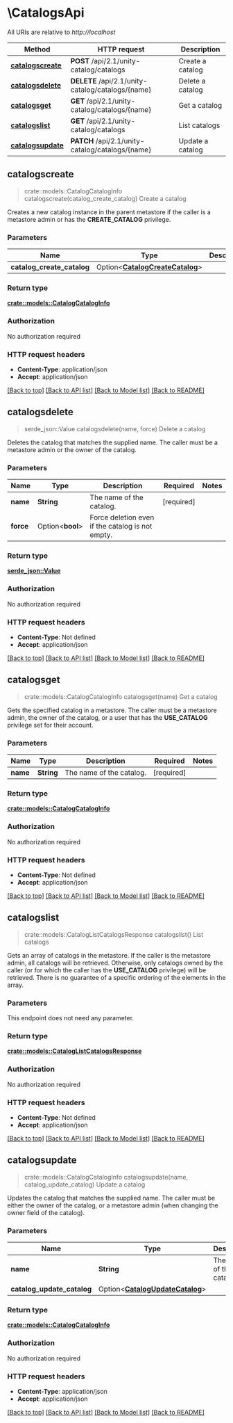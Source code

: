 # \CatalogsApi

All URIs are relative to *http://localhost*

Method | HTTP request | Description
------------- | ------------- | -------------
[**catalogscreate**](CatalogsApi.md#catalogscreate) | **POST** /api/2.1/unity-catalog/catalogs | Create a catalog
[**catalogsdelete**](CatalogsApi.md#catalogsdelete) | **DELETE** /api/2.1/unity-catalog/catalogs/{name} | Delete a catalog
[**catalogsget**](CatalogsApi.md#catalogsget) | **GET** /api/2.1/unity-catalog/catalogs/{name} | Get a catalog
[**catalogslist**](CatalogsApi.md#catalogslist) | **GET** /api/2.1/unity-catalog/catalogs | List catalogs
[**catalogsupdate**](CatalogsApi.md#catalogsupdate) | **PATCH** /api/2.1/unity-catalog/catalogs/{name} | Update a catalog



## catalogscreate

> crate::models::CatalogCatalogInfo catalogscreate(catalog_create_catalog)
Create a catalog

Creates a new catalog instance in the parent metastore if the caller is a metastore admin or has the **CREATE_CATALOG** privilege. 

### Parameters


Name | Type | Description  | Required | Notes
------------- | ------------- | ------------- | ------------- | -------------
**catalog_create_catalog** | Option<[**CatalogCreateCatalog**](CatalogCreateCatalog.md)> |  |  |

### Return type

[**crate::models::CatalogCatalogInfo**](CatalogCatalogInfo.md)

### Authorization

No authorization required

### HTTP request headers

- **Content-Type**: application/json
- **Accept**: application/json

[[Back to top]](#) [[Back to API list]](../README.md#documentation-for-api-endpoints) [[Back to Model list]](../README.md#documentation-for-models) [[Back to README]](../README.md)


## catalogsdelete

> serde_json::Value catalogsdelete(name, force)
Delete a catalog

Deletes the catalog that matches the supplied name. The caller must be a metastore admin or the owner of the catalog. 

### Parameters


Name | Type | Description  | Required | Notes
------------- | ------------- | ------------- | ------------- | -------------
**name** | **String** | The name of the catalog. | [required] |
**force** | Option<**bool**> | Force deletion even if the catalog is not empty. |  |

### Return type

[**serde_json::Value**](serde_json::Value.md)

### Authorization

No authorization required

### HTTP request headers

- **Content-Type**: Not defined
- **Accept**: application/json

[[Back to top]](#) [[Back to API list]](../README.md#documentation-for-api-endpoints) [[Back to Model list]](../README.md#documentation-for-models) [[Back to README]](../README.md)


## catalogsget

> crate::models::CatalogCatalogInfo catalogsget(name)
Get a catalog

Gets the specified catalog in a metastore. The caller must be a metastore admin, the owner of the catalog, or a user that has the **USE_CATALOG** privilege set for their account. 

### Parameters


Name | Type | Description  | Required | Notes
------------- | ------------- | ------------- | ------------- | -------------
**name** | **String** | The name of the catalog. | [required] |

### Return type

[**crate::models::CatalogCatalogInfo**](CatalogCatalogInfo.md)

### Authorization

No authorization required

### HTTP request headers

- **Content-Type**: Not defined
- **Accept**: application/json

[[Back to top]](#) [[Back to API list]](../README.md#documentation-for-api-endpoints) [[Back to Model list]](../README.md#documentation-for-models) [[Back to README]](../README.md)


## catalogslist

> crate::models::CatalogListCatalogsResponse catalogslist()
List catalogs

Gets an array of catalogs in the metastore. If the caller is the metastore admin, all catalogs will be retrieved. Otherwise, only catalogs owned by the caller (or for which the caller has the **USE_CATALOG** privilege) will be retrieved. There is no guarantee of a specific ordering of the elements in the array. 

### Parameters

This endpoint does not need any parameter.

### Return type

[**crate::models::CatalogListCatalogsResponse**](CatalogListCatalogsResponse.md)

### Authorization

No authorization required

### HTTP request headers

- **Content-Type**: Not defined
- **Accept**: application/json

[[Back to top]](#) [[Back to API list]](../README.md#documentation-for-api-endpoints) [[Back to Model list]](../README.md#documentation-for-models) [[Back to README]](../README.md)


## catalogsupdate

> crate::models::CatalogCatalogInfo catalogsupdate(name, catalog_update_catalog)
Update a catalog

Updates the catalog that matches the supplied name. The caller must be either the owner of the catalog, or a metastore admin (when changing the owner field of the catalog). 

### Parameters


Name | Type | Description  | Required | Notes
------------- | ------------- | ------------- | ------------- | -------------
**name** | **String** | The name of the catalog. | [required] |
**catalog_update_catalog** | Option<[**CatalogUpdateCatalog**](CatalogUpdateCatalog.md)> |  |  |

### Return type

[**crate::models::CatalogCatalogInfo**](CatalogCatalogInfo.md)

### Authorization

No authorization required

### HTTP request headers

- **Content-Type**: application/json
- **Accept**: application/json

[[Back to top]](#) [[Back to API list]](../README.md#documentation-for-api-endpoints) [[Back to Model list]](../README.md#documentation-for-models) [[Back to README]](../README.md)

